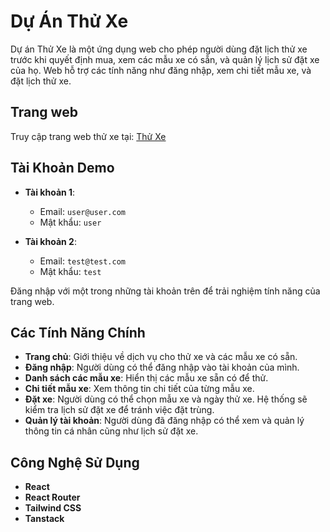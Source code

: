 # Dự Án Thử Xe

Dự án Thử Xe là một ứng dụng web cho phép người dùng đặt lịch thử xe trước khi quyết định mua, xem các mẫu xe có sẵn, và quản lý lịch sử đặt xe của họ. Web hỗ trợ các tính năng như đăng nhập, xem chi tiết mẫu xe, và đặt lịch thử xe.

## Trang web

Truy cập trang web thử xe tại: [Thử Xe](https://testanddrive.vercel.app/)

## Tài Khoản Demo

- **Tài khoản 1**:

  - Email: `user@user.com`
  - Mật khẩu: `user`

- **Tài khoản 2**:
  - Email: `test@test.com`
  - Mật khẩu: `test`

Đăng nhập với một trong những tài khoản trên để trải nghiệm tính năng của trang web.

## Các Tính Năng Chính

- **Trang chủ**: Giới thiệu về dịch vụ cho thử xe và các mẫu xe có sẵn.
- **Đăng nhập**: Người dùng có thể đăng nhập vào tài khoản của mình.
- **Danh sách các mẫu xe**: Hiển thị các mẫu xe sẵn có để thử.
- **Chi tiết mẫu xe**: Xem thông tin chi tiết của từng mẫu xe.
- **Đặt xe**: Người dùng có thể chọn mẫu xe và ngày thử xe. Hệ thống sẽ kiểm tra lịch sử đặt xe để tránh việc đặt trùng.
- **Quản lý tài khoản**: Người dùng đã đăng nhập có thể xem và quản lý thông tin cá nhân cũng như lịch sử đặt xe.

## Công Nghệ Sử Dụng

- **React**
- **React Router**
- **Tailwind CSS**
- **Tanstack**

